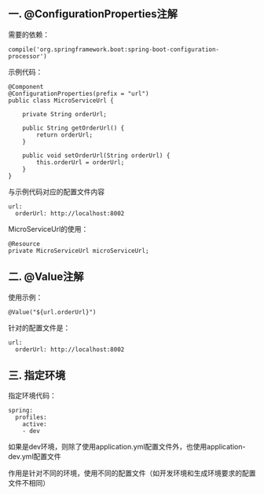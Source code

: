 ## 一. @ConfigurationProperties注解
需要的依赖：
```
compile('org.springframework.boot:spring-boot-configuration-processor')
```
示例代码：
```
@Component
@ConfigurationProperties(prefix = "url")
public class MicroServiceUrl {

    private String orderUrl;
    
    public String getOrderUrl() {
        return orderUrl;
    }

    public void setOrderUrl(String orderUrl) {
        this.orderUrl = orderUrl;
    }
}
```
与示例代码对应的配置文件内容
```
url:
  orderUrl: http://localhost:8002
```
MicroServiceUrl的使用：
```
@Resource
private MicroServiceUrl microServiceUrl;
```

## 二. @Value注解
使用示例：
```
@Value("${url.orderUrl}")
```
针对的配置文件是：
```
url:
  orderUrl: http://localhost:8002
```

## 三. 指定环境
指定环境代码：
```
spring:
  profiles:
    active:
    - dev
```
如果是dev环境，则除了使用application.yml配置文件外，也使用application-dev.yml配置文件

作用是针对不同的环境，使用不同的配置文件（如开发环境和生成环境要求的配置文件不相同）
